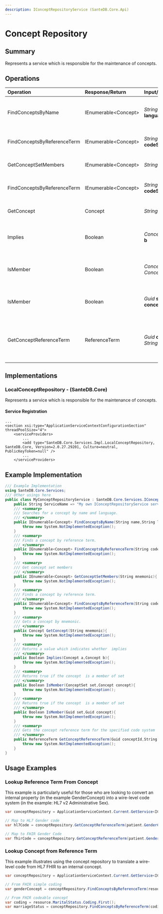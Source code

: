 ```yaml
---
description: IConceptRepositoryService (SanteDB.Core.Api)
---
```


# Concept Repository

## Summary

Represents a service which is responsible for the maintenance of concepts.

## Operations

| Operation | Response/Return | Input/Parameter | Description |
| :--- | :--- | :--- | :--- |
| FindConceptsByName | IEnumerable&lt;Concept&gt; | _String_ **name** _String_ **language** | Searches for a concept by name and language. |
| FindConceptsByReferenceTerm | IEnumerable&lt;Concept&gt; | _String_ **code** _Uri_ **codeSystem** | Finds a concept by reference term. |
| GetConceptSetMembers | IEnumerable&lt;Concept&gt; | _String_ **mnemonic** | Get concept set members |
| FindConceptsByReferenceTerm | IEnumerable&lt;Concept&gt; | _String_ **code** _String_ **codeSystemDomain** | Finds a concept by reference term. |
| GetConcept | Concept | _String_ **mnemonic** | Gets a concept by mnemonic. |
| Implies | Boolean | _Concept_ **a** _Concept_ **b** | Returns a value which indicates whether  implies |
| IsMember | Boolean | _ConceptSet_ **set** _Concept_ **concept** | Returns true if the concept  is a member of set |
| IsMember | Boolean | _Guid_ **set** _Guid_ **concept** | Returns true if the concept  is a member of set |
| GetConceptReferenceTerm | ReferenceTerm | _Guid_ **conceptId** _String_ **codeSystem** | Gets the concept reference term for the specified code system |

## Implementations

### LocalConceptRepository - \(SanteDB.Core\)

Represents a service which is responsible for the maintenance of concepts.

#### Service Registration

```markup
...
<section xsi:type="ApplicationServiceContextConfigurationSection" threadPoolSize="4">
    <serviceProviders>
        ...
        <add type="SanteDB.Core.Services.Impl.LocalConceptRepository, SanteDB.Core, Version=2.0.27.29201, Culture=neutral, PublicKeyToken=null" />
        ...
    </serviceProviders>
```

## Example Implementation

```csharp
/// Example Implementation
using SanteDB.Core.Services;
/// Other usings here
public class MyConceptRepositoryService : SanteDB.Core.Services.IConceptRepositoryService { 
    public String ServiceName => "My own IConceptRepositoryService service";
    /// <summary>
    /// Searches for a concept by name and language.
    /// </summary>
    public IEnumerable<Concept> FindConceptsByName(String name,String language){
        throw new System.NotImplementedException();
    }
    /// <summary>
    /// Finds a concept by reference term.
    /// </summary>
    public IEnumerable<Concept> FindConceptsByReferenceTerm(String code,Uri codeSystem){
        throw new System.NotImplementedException();
    }
    /// <summary>
    /// Get concept set members
    /// </summary>
    public IEnumerable<Concept> GetConceptSetMembers(String mnemonic){
        throw new System.NotImplementedException();
    }
    /// <summary>
    /// Finds a concept by reference term.
    /// </summary>
    public IEnumerable<Concept> FindConceptsByReferenceTerm(String code,String codeSystemDomain){
        throw new System.NotImplementedException();
    }
    /// <summary>
    /// Gets a concept by mnemonic.
    /// </summary>
    public Concept GetConcept(String mnemonic){
        throw new System.NotImplementedException();
    }
    /// <summary>
    /// Returns a value which indicates whether  implies
    /// </summary>
    public Boolean Implies(Concept a,Concept b){
        throw new System.NotImplementedException();
    }
    /// <summary>
    /// Returns true if the concept  is a member of set
    /// </summary>
    public Boolean IsMember(ConceptSet set,Concept concept){
        throw new System.NotImplementedException();
    }
    /// <summary>
    /// Returns true if the concept  is a member of set
    /// </summary>
    public Boolean IsMember(Guid set,Guid concept){
        throw new System.NotImplementedException();
    }
    /// <summary>
    /// Gets the concept reference term for the specified code system
    /// </summary>
    public ReferenceTerm GetConceptReferenceTerm(Guid conceptId,String codeSystem){
        throw new System.NotImplementedException();
    }
}
```

## Usage Examples

### Lookup Reference Term From Concept

This example is particularly useful for those who are looking to convert an internal property \(in the example GenderConcept\) into a wire-level code system \(in the example: HL7 v2 Administrative Sex\).

```csharp
var conceptRepository = ApplicationServiceContext.Current.GetService<IConceptRepositoryService>();

// Map to HL7 Gender code
var hl7Code = conceptRepository.GetConceptReferenceTerm(patient.GenderConceptKey.GetValueOrDefault(), "1.3.6.1.4.1.33349.3.1.5.9.3.200.1");

// Map to FHIR Gender Code
var fhirCode = conceptRepository.GetConceptReferenceTerm(patient.GenderConceptKey.GetValueOrDefault(), "http://hl7.org/fhir/administrative-gender");
```

### Lookup Concept from Reference Term

This example illustrates using the concept repository to translate a wire-level code from HL7 FHIR to an internal concept.

```csharp
var conceptRepository = ApplicationServiceContext.Current.GetService<IConceptRepositoryService>();

// From FHIR simple coding
var genderConcept = conceptRepository.FindConceptsByReferenceTerm(resource.Gender.Value, "http://hl7.org/fhir/administrative-gender");

// From FHIR codeable concept
var coding = resource.MaritalStatus.Coding.First();
var marriageStatus = conceptRepository.FindConceptsByReferenceTerm(coding.Code.Value, coding.System);
```

